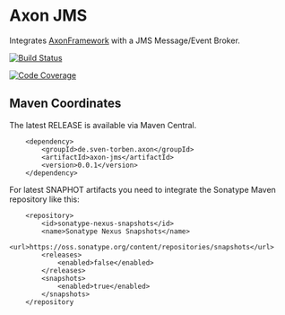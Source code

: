 # Axon JMS

Integrates [AxonFramework](https://github.com/AxonFramework/AxonFramework) with a JMS Message/Event Broker.

[![Build Status](https://travis-ci.org/sventorben/axon-jms.svg?branch=master)](https://travis-ci.org/sventorben/axon-jms)

[![Code Coverage](https://img.shields.io/codecov/c/github/sventorben/axon-jms/master.svg)](https://codecov.io/github/sventorben/axon-jms?branch=master)

## Maven Coordinates

The latest RELEASE is available via Maven Central.

```
    <dependency>
        <groupId>de.sven-torben.axon</groupId>
        <artifactId>axon-jms</artifactId>
        <version>0.0.1</version>
    </dependency>
```

For latest SNAPHOT artifacts you need to integrate the Sonatype Maven repository like this: 

```
    <repository>
        <id>sonatype-nexus-snapshots</id>
        <name>Sonatype Nexus Snapshots</name>
        <url>https://oss.sonatype.org/content/repositories/snapshots</url>
        <releases>
            <enabled>false</enabled>
        </releases>
        <snapshots>
            <enabled>true</enabled>
        </snapshots>
    </repository
```
